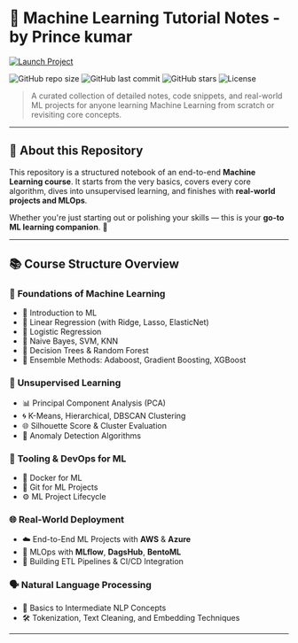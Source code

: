 # 🚀 Machine Learning Tutorial Notes - by Prince kumar

<a href="https://princeraj07m.github.io/Machine_Learning_Notes/" target="_blank">
  <img src="https://img.shields.io/badge/Explore%20Now%20→%20Click%20Here-Machine_Learning_Notes-%2300b894?style=for-the-badge&logo=github&logoColor=white" alt="Launch Project" />
</a>


![GitHub repo size](https://img.shields.io/github/repo-size/princeraj07m/Machine-_Learning_Notes?style=for-the-badge)
![GitHub last commit](https://img.shields.io/github/last-commit/princeraj07m/Machine-_Learning_Notes?style=for-the-badge)
![GitHub stars](https://img.shields.io/github/stars/princeraj07m/Machine-_Learning_Notes?style=for-the-badge)
![License](https://img.shields.io/github/license/princeraj07m/Machine-_Learning_Notes?style=for-the-badge)

> A curated collection of detailed notes, code snippets, and real-world ML projects for anyone learning Machine Learning from scratch or revisiting core concepts.

---

## 🧠 About this Repository


This repository is a structured notebook of an end-to-end **Machine Learning course**. It starts from the very basics, covers every core algorithm, dives into unsupervised learning, and finishes with **real-world projects and MLOps**.

Whether you're just starting out or polishing your skills — this is your **go-to ML learning companion**. 🧪

---

## 📚 Course Structure Overview

### 🧩 **Foundations of Machine Learning**
- 🔹 Introduction to ML
- 🔹 Linear Regression (with Ridge, Lasso, ElasticNet)
- 🔹 Logistic Regression
- 🔹 Naive Bayes, SVM, KNN
- 🔹 Decision Trees & Random Forest
- 🔹 Ensemble Methods: Adaboost, Gradient Boosting, XGBoost

### 🧪 **Unsupervised Learning**
- 📊 Principal Component Analysis (PCA)
- 🌀 K-Means, Hierarchical, DBSCAN Clustering
- 🌐 Silhouette Score & Cluster Evaluation
- 🚨 Anomaly Detection Algorithms

### 🧰 **Tooling & DevOps for ML**
- 🐳 Docker for ML
- 🧬 Git for ML Projects
- ⚙️ ML Project Lifecycle

### 🌐 **Real-World Deployment**
- ☁️ End-to-End ML Projects with **AWS** & **Azure**
- 🔁 MLOps with **MLflow**, **DagsHub**, **BentoML**
- 🔗 Building ETL Pipelines & CI/CD Integration

### 🗣️ **Natural Language Processing**
- 📖 Basics to Intermediate NLP Concepts
- 🛠️ Tokenization, Text Cleaning, and Embedding Techniques

---

